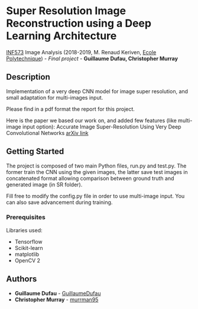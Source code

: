 # Super Resolution Image Reconstruction using a Deep Learning Architecture

[INF573](http://www.enseignement.polytechnique.fr/informatique/INF573/) Image Analysis (2018-2019, M. Renaud Keriven, [Ecole Polytechnique](https://www.polytechnique.edu/)) - *Final project* - **Guillaume Dufau, Christopher Murray**

## Description

Implementation of a very deep CNN model for image super resolution, and small adaptation for multi-images input.

Please find in a pdf format the report for this project.

Here is the paper we based our work on, and added few features (like multi-image input option):
Accurate Image Super-Resolution Using Very Deep Convolutional Networks
[arXiv link](https://arxiv.org/pdf/1511.04587.pdf)

## Getting Started

The project is composed of two main Python files, run.py and test.py. 
The former train the CNN using the given images, the latter save test images in concatenated format allowing comparison between ground truth and generated image (in SR folder).

Fill free to modify the config.py file in order to use multi-image input. You can also save advancement during training.

### Prerequisites

Libraries used:
* Tensorflow
* Scikit-learn
* matplotlib
* OpenCV 2

## Authors

* **Guillaume Dufau** - [GuillaumeDufau](https://github.com/GuillaumeDufau)
* **Christopher Murray** - [murrman95](https://github.com/murrman95)
